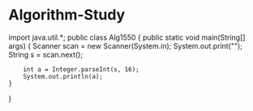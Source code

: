 # Algorithm-Study
import java.util.*;
public class Alg1550 {
	public static void main(String[] args) {
		Scanner scan = new Scanner(System.in);
		System.out.print("");
		String s = scan.next();
		
		int a = Integer.parseInt(s, 16);
		System.out.println(a);
	}

}
